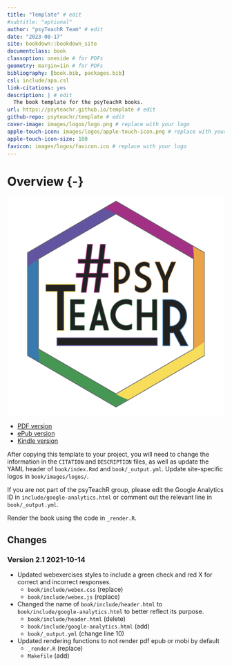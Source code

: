 ```yaml
--- 
title: "Template" # edit
#subtitle: "optional" 
author: "psyTeachR Team" # edit
date: "2023-08-17"
site: bookdown::bookdown_site
documentclass: book
classoption: oneside # for PDFs
geometry: margin=1in # for PDFs
bibliography: [book.bib, packages.bib]
csl: include/apa.csl
link-citations: yes
description: | # edit
  The book template for the psyTeachR books.
url: https://psyteachr.github.io/template # edit
github-repo: psyteachr/template # edit
cover-image: images/logos/logo.png # replace with your logo
apple-touch-icon: images/logos/apple-touch-icon.png # replace with your logo
apple-touch-icon-size: 180
favicon: images/logos/favicon.ico # replace with your logo
---
```




# Overview {-}

<div class="small_right"><img src="images/logos/logo.png" 
     alt="ADS Hex Logo" /></div>



* [PDF version](template.pdf)
* [ePub version](template.epub)
* [Kindle version](template.mobi)

After copying this template to your project, you will need to change the information in the `CITATION` and `DESCRIPTION` files, as well as update the YAML header of `book/index.Rmd` and `book/_output.yml`. Update site-specific logos in `book/images/logos/`.

If you are not part of the psyTeachR group, please edit the Google Analytics ID in `include/google-analytics.html` or comment out the relevant line in `book/_output.yml`. 

Render the book using the code in `_render.R`.

## Changes

### Version 2.1 2021-10-14

* Updated webexercises styles to include a green check and red X for correct and incorrect responses.
    - `book/include/webex.css` (replace)
    - `book/include/webex.js` (replace)
* Changed the name of `book/include/header.html` to `book/include/google-analytics.html` to better reflect its purpose. 
    - `book/include/header.html` (delete)
    - `book/include/google-analytics.html` (add)
    - `book/_output.yml` (change line 10)
* Updated rendering functions to not render pdf epub or mobi by default
    - `_render.R` (replace)
    - `Makefile` (add)

